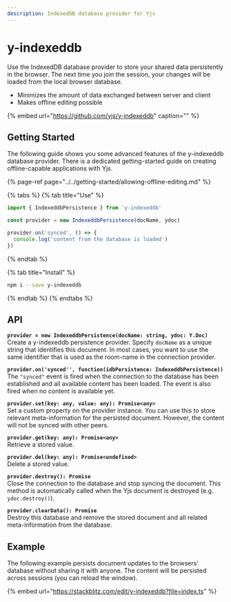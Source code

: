 ```yaml
---
description: IndexedDB database provider for Yjs
---
```


# y-indexeddb

Use the IndexedDB database provider to store your shared data persistently in the browser. The next time you join the session, your changes will be loaded from the local browser database.

* Minimizes the amount of data exchanged between server and client
* Makes offline editing possible

{% embed url="https://github.com/yjs/y-indexeddb" caption="" %}

## Getting Started

The following guide shows you some advanced features of the y-indexeddb database provider. There is a dedicated getting-started guide on creating offline-capable applications with Yjs.

{% page-ref page="../../getting-started/allowing-offline-editing.md" %}

{% tabs %}
{% tab title="Use" %}
```javascript
import { IndexeddbPersistence } from 'y-indexeddb'

const provider = new IndexeddbPersistence(docName, ydoc)

provider.on('synced', () => {
  console.log('content from the database is loaded')
})
```
{% endtab %}

{% tab title="Install" %}
```bash
npm i --save y-indexeddb
```
{% endtab %}
{% endtabs %}

## API

**`provider = new IndexeddbPersistence(docName: string, ydoc: Y.Doc)`**  
    Create a y-indexeddb persistence provider. Specify `docName` as a unique string that identifies this document. In most cases, you want to use the same identifier that is used as the room-name in the connection provider.

**`provider.on('synced'', function(idbPersistence: IndexeddbPersistence))`**  
    The `"synced"` event is fired when the connection to the database has been established and all available content has been loaded. The event is also fired when no content is available yet.

**`provider.set(key: any, value: any): Promise<any>`**  
    Set a custom property on the provider instance. You can use this to store relevant meta-information for the persisted document. However, the content will not be synced with other peers.

**`provider.get(key: any): Promise<any>`**  
    Retrieve a stored value.

**`provider.del(key: any): Promise<undefined>`**  
    Delete a stored value.

**`provider.destroy(): Promise`**  
    Close the connection to the database and stop syncing the document. This method is automatically called when the Yjs document is destroyed \(e.g. `ydoc.destroy()`\).

**`provider.clearData(): Promise`**  
    Destroy this database and remove the stored document and all related meta-information from the database.

## Example

The following example persists document updates to the browsers' database without sharing it with anyone. The content will be persisted across sessions \(you can reload the window\).

{% embed url="https://stackblitz.com/edit/y-indexeddb?file=index.ts" %}

